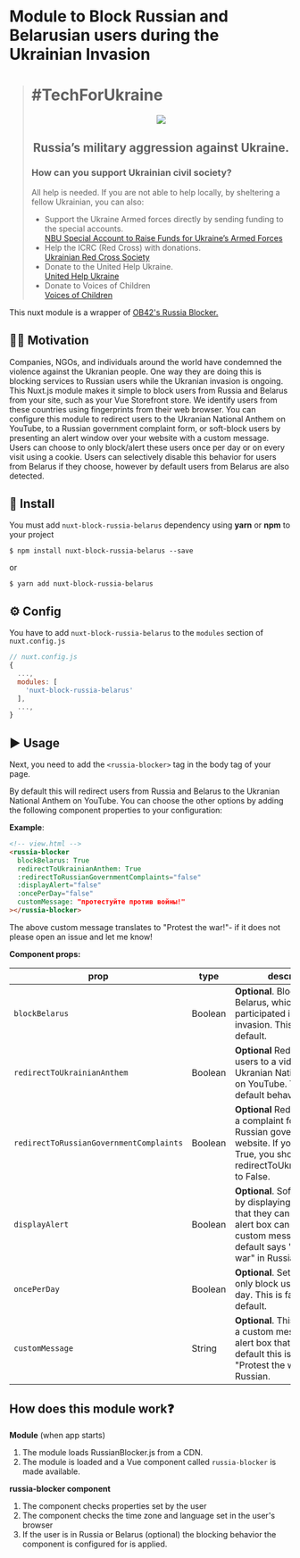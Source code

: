 # Module to Block Russian and Belarusian users during the Ukrainian Invasion

> # #TechForUkraine
> <div align="center">
>   <p>
>      <img src="https://user-images.githubusercontent.com/1626923/155853691-d6d0a541-d3b9-40bf-b8f5-2d38303e9e49.png" />
>   </p>
>   <h2><strong>Russia’s military aggression against Ukraine.</strong></h2>
>   <div align="left">
>     <h3>How can you support Ukrainian civil society?</h3>
>     All help is needed. If you are not able to help locally, by sheltering a fellow Ukrainian, you can also:
>     <ul>
>       <li>
>           Support the Ukraine Armed forces directly by sending funding to the special accounts.<br />
>           <a href="https://bank.gov.ua/en/news/all/natsionalniy-bank-vidkriv-spetsrahunok-dlya-zboru-koshtiv-na-potrebi-armiyi"
>               target="_blank">NBU Special Account to Raise Funds for Ukraine’s Armed Forces</a>
>       </li>
>       <li>
>           Help the ICRC (Red Cross) with donations.<br />
>           <a href="https://www.icrc.org/en/where-we-work/europe-central-asia/ukraine" target="_blank">Ukrainian
>               Red Cross Society</a>
>       </li>
>       <li>
>           Donate to the United Help Ukraine.<br />
>           <a href="https://unitedhelpukraine.org/" target="_blank">United Help Ukraine</a>
>       </li>
>       <li>
>           Donate to Voices of Children<br />
>           <a href="https://voices.org.ua/en/" target="_blank">Voices of Children</a>
>       </li>
>   </div>
> </div>

This nuxt module is a wrapper of [OB42's Russia Blocker.](https://github.com/OB42/RussianBlocker)

## ✍🏻 Motivation

Companies, NGOs, and individuals around the world have condemned the violence against the Ukranian people. One way they are doing this is blocking services to Russian users while the Ukranian invasion is ongoing. This Nuxt.js module makes it simple to block users from Russia and Belarus from your site, such as your Vue Storefront store. We identify users from these countries using fingerprints from their web browser. You can configure this module to redirect users to the Ukranian National Anthem on YouTube, to a Russian government complaint form, or soft-block users by presenting an alert window over your website with a custom message. Users can choose to only block/alert these users once per day or on every visit using a cookie. Users can selectively disable this behavior for users from Belarus if they choose, however by default users from Belarus are also detected.

## 🧱 Install

You must add `nuxt-block-russia-belarus` dependency using **yarn** or **npm** to your project

```
$ npm install nuxt-block-russia-belarus --save
```

or

```
$ yarn add nuxt-block-russia-belarus
```

## ⚙️ Config

You have to add `nuxt-block-russia-belarus` to the `modules` section of `nuxt.config.js`

```js
// nuxt.config.js
{
  ...,
  modules: [
    'nuxt-block-russia-belarus'
  ],
  ...,
}
```

## ▶️ Usage

Next, you need to add the `<russia-blocker>` tag in the body tag of your page.

By default this will redirect users from Russia and Belarus to the Ukranian National Anthem on YouTube. You can choose the other options by adding the following component properties to your configuration:

**Example**:

```html
<!-- view.html -->
<russia-blocker
  blockBelarus: True
  redirectToUkrainianAnthem: True
  :redirectToRussianGovernmentComplaints="false"
  :displayAlert="false"
  :oncePerDay="false"
  customMessage: "протестуйте против войны!"
></russia-blocker>
```
The above custom message translates to "Protest the war!"- if it does not please open an issue and let me know!

**Component props:**

| prop | type | description
| ---- | ---- | -----------
| `blockBelarus` | Boolean | **Optional**. Block users from Belarus, which has participated in the invasion. This is True by default.
| `redirectToUkrainianAnthem` | Boolean | **Optional** Redirect blocked users to a video of the Ukranian National Anthem on YouTube. This is the default behavior.
| `redirectToRussianGovernmentComplaints` | Boolean | **Optional** Redirect users to a complaint form on the Russian government's website. If you set this to True, you should set redirectToUkrainianAnthem to False.
| `displayAlert` | Boolean | **Optional**. Soft block users by displaying a popup alert that they can dismiss. This alert box can contain a custom message, but default says "Protest the war" in Russian.
| `oncePerDay` | Boolean | **Optional**. Set a cookie to only block users once per day. This is false by default.
| `customMessage` | String | **Optional**. This lets you set a custom message for the alert box that appears. By default this is set to "Protest the war" in Russian.

## How does this module work❓

**Module** (when app starts)
1. The module loads RussianBlocker.js from a CDN.
2. The module is loaded and a Vue component called `russia-blocker` is made available.

**russia-blocker component**
1. The component checks properties set by the user
2. The component checks the time zone and language set in the user's browser
3. If the user is in Russia or Belarus (optional) the blocking behavior the component is configured for is applied.
